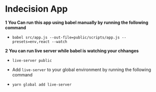 # Indecision App

**1** **You Can run this app using babel manually by running the following command**

* `babel src/app.js --out-file=public/scripts/app.js --presets=env,react --watch`

**2** **You can run live server while babel is watching your chhanges**

* `live-server public`

* Add `live-server` to your global environment by running the following command

* `yarn global add live-server`